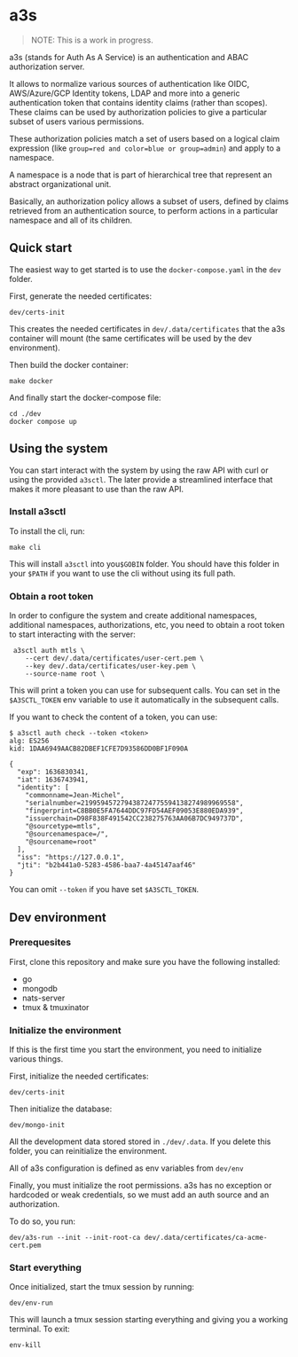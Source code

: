 # a3s

> NOTE: This is a work in progress.

a3s (stands for Auth As A Service) is an authentication and ABAC authorization
server.

It allows to normalize various sources of authentication like OIDC,
AWS/Azure/GCP Identity tokens, LDAP and more into a generic authentication token
that contains identity claims (rather than scopes). These claims can be used by
authorization policies to give a particular subset of users various permissions.

These authorization policies match a set of users based on a logical claim
expression (like `group=red and color=blue or group=admin`) and apply to a
namespace.

A namespace is a node that is part of hierarchical tree that represent an
abstract organizational unit.

Basically, an authorization policy allows a subset of users, defined by claims
retrieved from an authentication source, to perform actions in a particular
namespace and all of its children.

## Quick start

The easiest way to get started is to use the `docker-compose.yaml` in the `dev`
folder.

First, generate the needed certificates:

	dev/certs-init

This creates the needed certificates in `dev/.data/certificates` that the a3s
container will mount (the same certificates will be used by the dev
environment).

Then build the docker container: 

	make docker

And finally start the docker-compose file:

	cd ./dev
	docker compose up

## Using the system

You can start interact with the system by using the raw API with curl or using
the provided `a3sctl`. The later provide a streamlined interface that makes it
more pleasant to use than the raw API.

### Install a3sctl

To install the cli, run:

	make cli

This will install `a3sctl` into you`$GOBIN` folder. You should have this folder
in your `$PATH` if you want to use the cli without using its full path.

### Obtain a root token 

In order to configure the system and create additional namespaces, additional
namespaces, authorizations, etc, you need to obtain a root token to start
interacting with the server:

	 a3sctl auth mtls \
		--cert dev/.data/certificates/user-cert.pem \
		--key dev/.data/certificates/user-key.pem \
		--source-name root \

This will print a token you can use for subsequent calls. You can set in the
`$A3SCTL_TOKEN` env variable to use it automatically in the subsequent calls.

If you want to check the content of a token, you can use:

	$ a3sctl auth check --token <token>
	alg: ES256
	kid: 1DAA6949AACB82DBEF1CFE7D93586DD0BF1F090A

	{
	  "exp": 1636830341,
	  "iat": 1636743941,
	  "identity": [
		"commonname=Jean-Michel",
		"serialnumber=219959457279438724775594138274989969558",
		"fingerprint=C8BB0E5FA7644DDC97FD54AEF09053E880EDA939",
		"issuerchain=D98F838F491542CC238275763AA06B7DC949737D",
		"@sourcetype=mtls",
		"@sourcenamespace=/",
		"@sourcename=root"
	  ],
	  "iss": "https://127.0.0.1",
	  "jti": "b2b441a0-5283-4586-baa7-4a45147aaf46"
	}

You can omit `--token` if you have set `$A3SCTL_TOKEN`.

## Dev environment

### Prerequesites

First, clone this repository and make sure you have the following installed:

- go
- mongodb
- nats-server
- tmux & tmuxinator

### Initialize the environment

If this is the first time you start the environment, you need to initialize
various things.  

First, initialize the needed certificates:

	dev/certs-init

Then initialize the database:

	dev/mongo-init

All the development data stored stored in `./dev/.data`. If you delete this
folder, you can reinitialize the environment.

All of a3s configuration is defined as env variables from `dev/env`

Finally, you must initialize the root permissions. a3s has no exception or
hardcoded or weak credentials, so we must add an auth source and an
authorization.

To do so, you run:

    dev/a3s-run --init --init-root-ca dev/.data/certificates/ca-acme-cert.pem

### Start everything

Once initialized, start the tmux session by running:

	dev/env-run

This will launch a tmux session starting everything and giving you a working
terminal. To exit:

	env-kill
